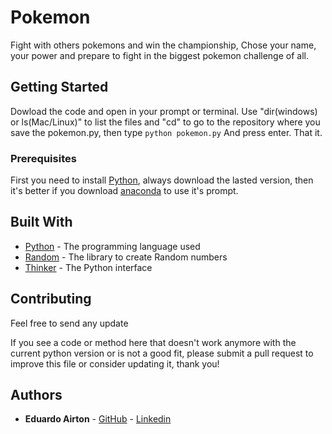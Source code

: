 # Pokemon

Fight with others pokemons and win the championship, Chose your name, your power and prepare to fight in the biggest pokemon challenge of all.

## Getting Started

Dowload the code and open in your prompt or terminal. Use "dir(windows) or ls(Mac/Linux)" to list the files and "cd" to go to the repository where you save the pokemon.py, then type 
```python pokemon.py```
And press enter. That it.

### Prerequisites

First you need to install [Python](https://www.python.org/downloads/), always download the lasted version, then it's better if you download [anaconda](https://conda.io/miniconda.html) to use it's prompt. 

## Built With

* [Python](https://www.python.org/) - The programming language used
* [Random](https://docs.python.org/3/library/random.html) - The library to create Random numbers
* [Thinker](https://docs.python.org/2/library/tkinter.html) - The Python interface


## Contributing
Feel free to send any update 

If you see a code or method here that doesn't work anymore with the current python version or is not a good fit, please submit a pull request to improve this file or consider updating it, thank you!

## Authors

* **Eduardo Airton** - [GitHub](https://github.com/EduardoAirton) - [Linkedin](https://www.linkedin.com/in/eduardo-airton/)
